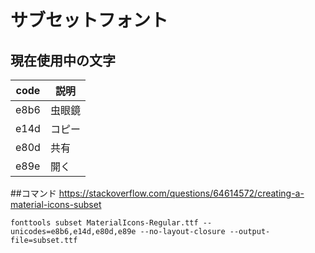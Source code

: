 # サブセットフォント
## 現在使用中の文字
| code | 説明 |
| -- | -- |
| e8b6 | 虫眼鏡 |
| e14d | コピー |
| e80d | 共有 |
| e89e | 開く |

##コマンド
https://stackoverflow.com/questions/64614572/creating-a-material-icons-subset

```
fonttools subset MaterialIcons-Regular.ttf --unicodes=e8b6,e14d,e80d,e89e --no-layout-closure --output-file=subset.ttf
```